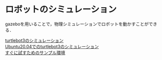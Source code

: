 # ロボットのシミュレーション

gazeboを用いることで，物理シミュレーションでロボットを動かすことができる．


[turtlebot3のシミュレーション](https://qiita.com/protocol1964/items/1e63aebddd7d5bfd0d1b)  
[Ubuntu20.04でのturtlebot3のシミュレーション](https://qiita.com/hir-osechi/items/fee91e8e883b4d0eeb74)  
[すぐに試すためのサンプル環境](https://github.com/tomson784/ros_tutorial/tree/main/turtlebot3_sample)

